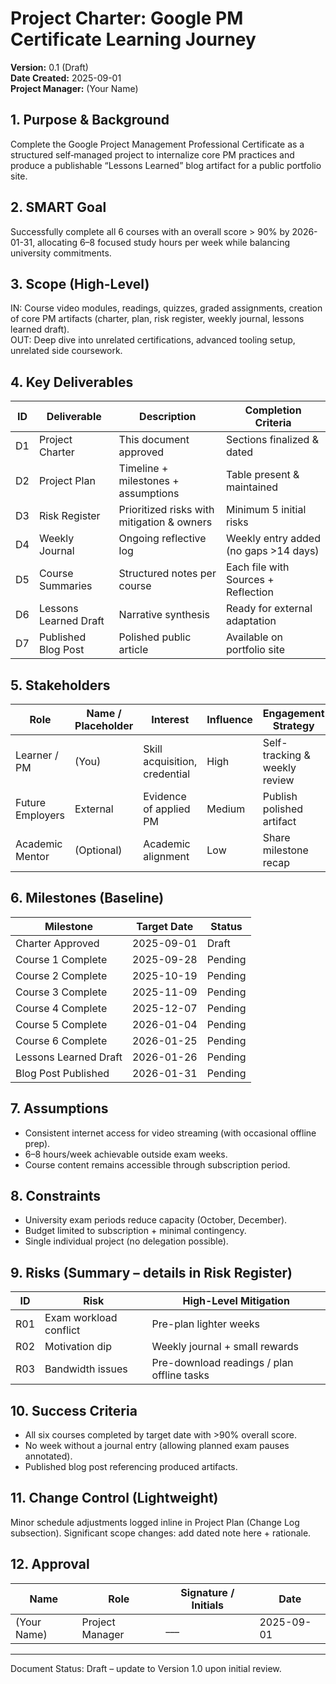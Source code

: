 # Project Charter: Google PM Certificate Learning Journey

**Version:** 0.1 (Draft)  
**Date Created:** 2025-09-01  
**Project Manager:** (Your Name)  

## 1. Purpose & Background
Complete the Google Project Management Professional Certificate as a structured self‑managed project to internalize core PM practices and produce a publishable “Lessons Learned” blog artifact for a public portfolio site.

## 2. SMART Goal
Successfully complete all 6 courses with an overall score > 90% by 2026-01-31, allocating 6–8 focused study hours per week while balancing university commitments.

## 3. Scope (High-Level)
IN: Course video modules, readings, quizzes, graded assignments, creation of core PM artifacts (charter, plan, risk register, weekly journal, lessons learned draft).  
OUT: Deep dive into unrelated certifications, advanced tooling setup, unrelated side coursework.

## 4. Key Deliverables
| ID | Deliverable | Description | Completion Criteria |
|----|-------------|-------------|---------------------|
| D1 | Project Charter | This document approved | Sections finalized & dated |
| D2 | Project Plan | Timeline + milestones + assumptions | Table present & maintained |
| D3 | Risk Register | Prioritized risks with mitigation & owners | Minimum 5 initial risks |
| D4 | Weekly Journal | Ongoing reflective log | Weekly entry added (no gaps >14 days) |
| D5 | Course Summaries | Structured notes per course | Each file with Sources + Reflection |
| D6 | Lessons Learned Draft | Narrative synthesis | Ready for external adaptation |
| D7 | Published Blog Post | Polished public article | Available on portfolio site |

## 5. Stakeholders
| Role | Name / Placeholder | Interest | Influence | Engagement Strategy |
|------|--------------------|----------|----------|---------------------|
| Learner / PM | (You) | Skill acquisition, credential | High | Self-tracking & weekly review |
| Future Employers | External | Evidence of applied PM | Medium | Publish polished artifact |
| Academic Mentor | (Optional) | Academic alignment | Low | Share milestone recap |

## 6. Milestones (Baseline)
| Milestone | Target Date | Status |
|-----------|-------------|--------|
| Charter Approved | 2025-09-01 | Draft |
| Course 1 Complete | 2025-09-28 | Pending |
| Course 2 Complete | 2025-10-19 | Pending |
| Course 3 Complete | 2025-11-09 | Pending |
| Course 4 Complete | 2025-12-07 | Pending |
| Course 5 Complete | 2026-01-04 | Pending |
| Course 6 Complete | 2026-01-25 | Pending |
| Lessons Learned Draft | 2026-01-26 | Pending |
| Blog Post Published | 2026-01-31 | Pending |

## 7. Assumptions
- Consistent internet access for video streaming (with occasional offline prep).  
- 6–8 hours/week achievable outside exam weeks.  
- Course content remains accessible through subscription period.

## 8. Constraints
- University exam periods reduce capacity (October, December).  
- Budget limited to subscription + minimal contingency.  
- Single individual project (no delegation possible).

## 9. Risks (Summary – details in Risk Register)
| ID | Risk | High-Level Mitigation |
|----|------|-----------------------|
| R01 | Exam workload conflict | Pre-plan lighter weeks |
| R02 | Motivation dip | Weekly journal + small rewards |
| R03 | Bandwidth issues | Pre-download readings / plan offline tasks |

## 10. Success Criteria
- All six courses completed by target date with >90% overall score.  
- No week without a journal entry (allowing planned exam pauses annotated).  
- Published blog post referencing produced artifacts.

## 11. Change Control (Lightweight)
Minor schedule adjustments logged inline in Project Plan (Change Log subsection). Significant scope changes: add dated note here + rationale.

## 12. Approval
| Name | Role | Signature / Initials | Date |
|------|------|----------------------|------|
| (Your Name) | Project Manager | ___ | 2025-09-01 |

---
Document Status: Draft – update to Version 1.0 upon initial review.
